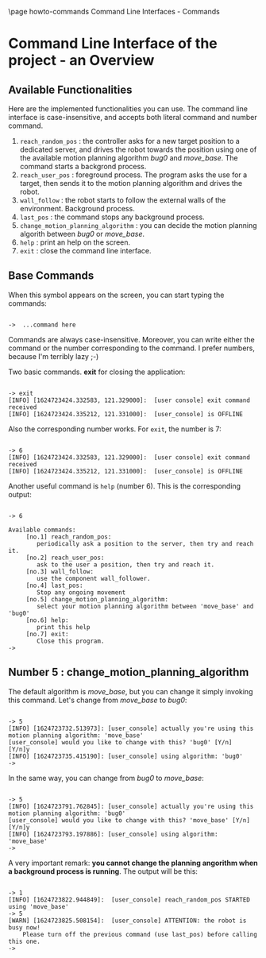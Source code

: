 \page howto-commands Command Line Interfaces - Commands 

# Command Line Interface of the project - an Overview

## Available Functionalities

Here are the implemented functionalities you can use. The command line interface is case-insensitive, and accepts both literal command and number command. 

1. `reach_random_pos` : the controller asks for a new target position to a dedicated server, and drives the robot towards the position using one of the available motion planning algorithm *bug0* and *move_base*. The command starts a backgrond process. 
2. `reach_user_pos` : foreground process. The program asks the use for a target, then sends it to the motion planning algorithm and drives the robot. 
3. `wall_follow` : the robot starts to follow the external walls of the environment. Background process.
4. `last_pos` : the command stops any background process. 
5. `change_motion_planning_algorithm` : you can decide the motion planning algorith between *bug0* or *move_base*.
6. `help` : print an help on the screen. 
7. `exit` : close the command line interface. 

## Base Commands

When this symbol appears on the screen, you can start typing the commands:

```

->	...command here

```

Commands are always case-insensitive. Moreover, you can write either the command or the number corresponding to the command. I prefer numbers, because I'm terribly lazy ;-)

Two basic commands. **exit** for closing the application:

```

-> exit
[INFO] [1624723424.332583, 121.329000]:  [user console] exit command received
[INFO] [1624723424.335212, 121.331000]:  [user_console] is OFFLINE

```

Also the corresponding number works. For `exit`, the number is 7:

```

-> 6
[INFO] [1624723424.332583, 121.329000]:  [user console] exit command received
[INFO] [1624723424.335212, 121.331000]:  [user_console] is OFFLINE

```

Another useful command is `help` (number 6). This is the corresponding output:

```

-> 6

Available commands:
	 [no.1] reach_random_pos:
		periodically ask a position to the server, then try and reach it.
	 [no.2] reach_user_pos:
		ask to the user a position, then try and reach it. 
	 [no.3] wall_follow:
		use the component wall_follower.
	 [no.4] last_pos:
		Stop any ongoing movement
	 [no.5] change_motion_planning_algorithm:
		select your motion planning algorithm between 'move_base' and 'bug0'
	 [no.6] help:
		print this help
	 [no.7] exit:
		Close this program.
-> 

```

## Number 5 : change_motion_planning_algorithm

The default algorithm is *move_base*, but you can change it simply invoking this command. Let's change from *move_base* to *bug0*:

```

-> 5
[INFO] [1624723732.513973]: [user_console] actually you're using this motion planning algorithm: 'move_base' 
[user_console] would you like to change with this? 'bug0' [Y/n]
[Y/n]y
[INFO] [1624723735.415190]: [user_console] using algorithm: 'bug0' 
-> 

```

In the same way, you can change from *bug0* to *move_base*:

```

-> 5      
[INFO] [1624723791.762845]: [user_console] actually you're using this motion planning algorithm: 'bug0' 
[user_console] would you like to change with this? 'move_base' [Y/n]
[Y/n]y
[INFO] [1624723793.197886]: [user_console] using algorithm: 'move_base' 
-> 

```

A very important remark: **you cannot change the planning angorithm when a background process is running**. The output will be this:

```

-> 1      
[INFO] [1624723822.944849]:  [user_console] reach_random_pos STARTED using 'move_base'
-> 5
[WARN] [1624723825.508154]:  [user_console] ATTENTION: the robot is busy now! 
	Please turn off the previous command (use last_pos) before calling this one. 
->  

```

